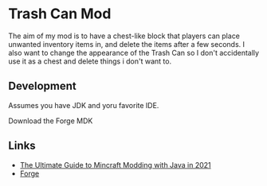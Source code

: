 # Trash Can Mod

The aim of my mod is to have a chest-like block that players can place unwanted inventory items in, and delete the items after a few seconds.
I also want to change the appearance of the Trash Can so I don't accidentally use it as a chest and delete things i don't want to.

## Development

Assumes you have JDK and yoru favorite IDE.

Download the Forge MDK

## Links

* [The Ultimate Guide to Mincraft Modding with Java in 2021](https://codakid.com/guide-to-minecraft-modding-with-java/)
* [Forge](https://files.minecraftforge.net/maven/net/minecraftforge/forge/index_1.12.2.html)
